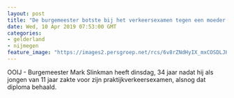 ```yaml
---
layout: post
title: "De burgemeester botste bij het verkeersexamen tegen een moeder, 34 jaar later haalt hij alsnog zijn diploma"
date: Wed, 10 Apr 2019 07:53:00 GMT
categories: 
- gelderland 
- nijmegen 
feature_image: "https://images2.persgroep.net/rcs/6v8rZNdHyIX_mxCOSDLJK1VFxCs/diocontent/145205665/_fitwidth/400/?appId=21791a8992982cd8da851550a453bd7f&quality=0.7"
---
```


OOIJ - Burgemeester Mark Slinkman heeft dinsdag, 34 jaar nadat hij als jongen van 11 jaar zakte voor zijn praktijkverkeersexamen, alsnog dat diploma behaald.
